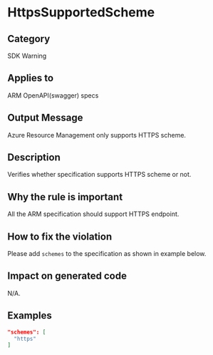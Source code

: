 # HttpsSupportedScheme

## Category

SDK Warning

## Applies to

ARM OpenAPI(swagger) specs

## Output Message

Azure Resource Management only supports HTTPS scheme.

## Description

Verifies whether specification supports HTTPS scheme or not.

## Why the rule is important

All the ARM specification should support HTTPS endpoint.

## How to fix the violation

Please add `schemes` to the specification as shown in example below.

## Impact on generated code

N/A.

## Examples

```json
"schemes": [
  "https"
]
```
